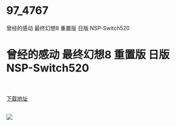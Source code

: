 # 97_4767
曾经的感动 最终幻想8 重置版 日版 NSP-Switch520
# 曾经的感动 最终幻想8 重置版 日版 NSP-Switch520
 <br/></br>
[下载地址](https://www.switch520.cc/article/4767 "下载地址")
<br/></br>

<p><span><strong><img src="https://s1.ax1x.com/2020/05/18/Yhm59J.jpg"></strong></span></p>
